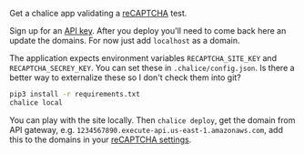 Get a chalice app validating a [reCAPTCHA](https://developers.google.com/recaptcha/intro) test.

Sign up for an [API key](http://www.google.com/recaptcha/admin).  After you deploy you'll need to come back here an update the domains.  For now just add `localhost` as a domain.

The application expects environment variables `RECAPTCHA_SITE_KEY` and `RECAPTCHA_SECREY_KEY`.  You can set these in `.chalice/config.json`.  Is there a better way to externalize these so I don't check them into git?

```bash
pip3 install -r requirements.txt
chalice local
```

You can play with the site locally.  Then `chalice deploy`, get the domain from API gateway, e.g. `1234567890.execute-api.us-east-1.amazonaws.com`, add this to the domains in your [reCAPTCHA settings](http://www.google.com/recaptcha/admin).
